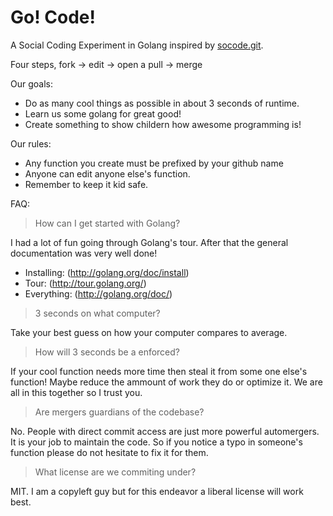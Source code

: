 Go! Code!
======

A Social Coding Experiment in Golang inspired by [socode.git](git@github.com:sricola/socode.git).

Four steps, fork -> edit -> open a pull -> merge

Our goals:
- Do as many cool things as possible in about 3 seconds of runtime.
- Learn us some golang for great good!
- Create something to show childern how awesome programming is!

Our rules:
- Any function you create must be prefixed by your github name
- Anyone can edit anyone else's function.
- Remember to keep it kid safe.

FAQ:
> How can I get started with Golang?

I had a lot of fun going through Golang's tour.
After that the general documentation was very
well done!
- Installing: (http://golang.org/doc/install)
- Tour: (http://tour.golang.org/)
- Everything: (http://golang.org/doc/)


> 3 seconds on what computer?

Take your best guess on how your computer compares to average.

> How will 3 seconds be a enforced?

If your cool function needs more time then steal it from some
one else's function! Maybe reduce the ammount of work they do
or optimize it. We are all in this together so I trust you.

> Are mergers guardians of the codebase?

No. People with direct commit access are just more powerful
automergers. It is your job to maintain the code. So if you
notice a typo in someone's function please do not hesitate to
fix it for them.

> What license are we commiting under?

MIT. I am a copyleft guy but for this endeavor a
liberal license will work best.
